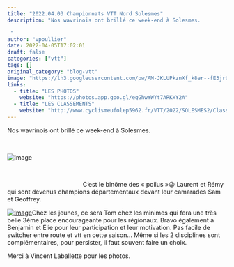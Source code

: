 ```yaml
---
title: "2022.04.03 Championnats VTT Nord Solesmes"
description: "Nos wavrinois ont brillé ce week-end à Solesmes.

 "
author: "vpoullier"
date: 2022-04-05T17:02:01
draft: false
categories: ["vtt"]
tags: []
original_category: "blog-vtt"
image: "https://lh3.googleusercontent.com/pw/AM-JKLUPkznXf_k8er--fE3jrUn2iuPu4zGZrUS7iVla-cJbYK4ApP468YGtsGrFZp9bg4GZn46CGJ0bNYc4ssTabBC03AK0_Imn7FuKuY9cwF-bYtiSTDU05j-iVlWFd-bm44Dk6dd3U0Db4b7UXp9ZHl3Eew=w1250-h937-no?authuser=2"
links:
  - title: "LES PHOTOS"
    website: "https://photos.app.goo.gl/eqGhwYWYt7ARKxY2A"
  - title: "LES CLASSEMENTS"
    website: "http://www.cyclismeufolep5962.fr/VTT/2022/SOLESMES2/Classements.pdf"
---
```


Nos wavrinois ont brillé ce week-end à Solesmes.

&nbsp;

<!--more-->

![Image](https://lh3.googleusercontent.com/pw/AM-JKLUPkznXf_k8er--fE3jrUn2iuPu4zGZrUS7iVla-cJbYK4ApP468YGtsGrFZp9bg4GZn46CGJ0bNYc4ssTabBC03AK0_Imn7FuKuY9cwF-bYtiSTDU05j-iVlWFd-bm44Dk6dd3U0Db4b7UXp9ZHl3Eew=w1250-h937-no?authuser=2)

&nbsp;

&nbsp; &nbsp; &nbsp; &nbsp; &nbsp; &nbsp; &nbsp; &nbsp; &nbsp; &nbsp; &nbsp; &nbsp; &nbsp; &nbsp; &nbsp; &nbsp; &nbsp; &nbsp; &nbsp; &nbsp; &nbsp; &nbsp; C’est le binôme des&nbsp;«&nbsp;poilus&nbsp;»😀 Laurent et Rémy qui sont devenus champions départementaux devant leur camarades Sam et Geoffrey.

[![Image](https://lh3.googleusercontent.com/pw/AM-JKLU1m-f8hM5di0n4QHWjAU0h4EvX5C13pIhljrJcrpJDERcoLQTu7shxTm6NiP5ICyNL2-PiPuQ7p9pY8v2tgm2gJJqgoH9q12hehjIrJbuqQSfYxBcj-ZChIl9Kysp3AQT41lBIh4lwwLQBRaVaVFp0RQ=w703-h937-no?authuser=2)](https://lh3.googleusercontent.com/pw/AM-JKLU1m-f8hM5di0n4QHWjAU0h4EvX5C13pIhljrJcrpJDERcoLQTu7shxTm6NiP5ICyNL2-PiPuQ7p9pY8v2tgm2gJJqgoH9q12hehjIrJbuqQSfYxBcj-ZChIl9Kysp3AQT41lBIh4lwwLQBRaVaVFp0RQ=w703-h937-no?authuser=2)Chez les jeunes, ce sera Tom chez les minimes qui fera une très belle 3ème place encourageante pour les régionaux. Bravo également à Benjamin et Elie pour leur participation et leur motivation. Pas facile de switcher entre route et vtt en cette saison... Même si les 2 disciplines sont complémentaires, pour persister, il faut souvent faire un choix.

Merci à Vincent Laballette pour les photos.